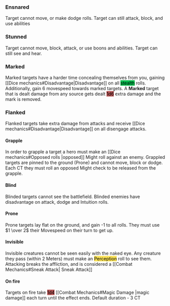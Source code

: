 ### Ensnared
Target cannot move, or make dodge rolls.
Target can still attack, block, and use abilities
### Stunned
Target cannot move, block, attack, or use boons and abilities.
Target can still see and hear. 
### Marked
Marked targets have a harder time concealing themselves from you, gaining [[Dice mechanics#Disadvantage|Disadvantage]] on all <mark style="background: #00BB4D;">stealth</mark> rolls. 
Additionally, gain 6 movespeed towards marked targets. 
A **Marked** target that is dealt damage from any source gets dealt <mark style="background: #930000A6;">1d6</mark> extra damage and the mark is removed.
### Flanked
Flanked targets take extra damage from attacks and receive [[Dice mechanics#Disadvantage|Disadvantage]] on all disengage attacks.
#### Grapple
In order to grapple a target a hero must make an [[Dice mechanics#Opposed rolls |opposed]] Might roll against an enemy.
Grappled targets are pinned to the ground (Prone) and cannot move, block or dodge.
Each CT they must roll an opposed Might check to be released from the grapple.
#### Blind
Blinded targets cannot see the battlefield.
Blinded enemies have disadvantage on attack, dodge and Intuition rolls.
#### Prone
Prone targets lay flat on the ground, and gain -1 to all rolls.
They must use $1 \over 2$ their Movespeed on their turn to get up.
#### Invisible
Invisible creatures cannot be seen easily with the naked eye.
Any creature they pass (within 2 Meters) must make an <mark style="background: #FFE258;">Perception</mark> roll to see them.
Attacking breaks the affliction, and is considered a [[Combat Mechanics#Sneak Attack| Sneak Attack]] 
#### On fire
Targets on fire take <mark style="background: #930000A6;">1d4</mark> [[Combat Mechanics#Magic Damage |magic damage]] each turn until the effect ends.
Default duration - 3 CT